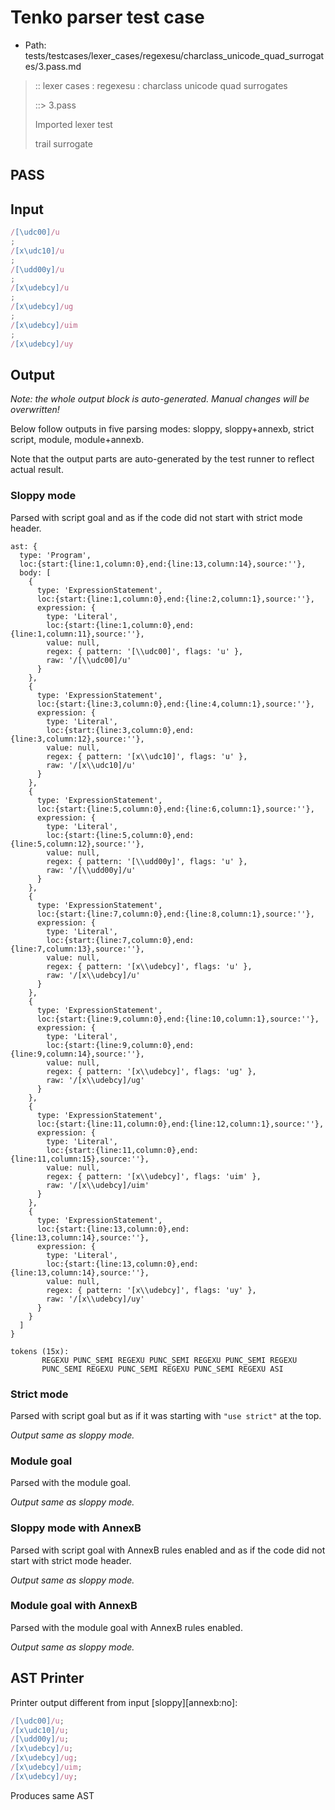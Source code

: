 # Tenko parser test case

- Path: tests/testcases/lexer_cases/regexesu/charclass_unicode_quad_surrogates/3.pass.md

> :: lexer cases : regexesu : charclass unicode quad surrogates
>
> ::> 3.pass
>
> Imported lexer test
>
> trail surrogate

## PASS

## Input

`````js
/[\udc00]/u
;
/[x\udc10]/u
;
/[\udd00y]/u
;
/[x\udebcy]/u
;
/[x\udebcy]/ug
;
/[x\udebcy]/uim
;
/[x\udebcy]/uy
`````

## Output

_Note: the whole output block is auto-generated. Manual changes will be overwritten!_

Below follow outputs in five parsing modes: sloppy, sloppy+annexb, strict script, module, module+annexb.

Note that the output parts are auto-generated by the test runner to reflect actual result.

### Sloppy mode

Parsed with script goal and as if the code did not start with strict mode header.

`````
ast: {
  type: 'Program',
  loc:{start:{line:1,column:0},end:{line:13,column:14},source:''},
  body: [
    {
      type: 'ExpressionStatement',
      loc:{start:{line:1,column:0},end:{line:2,column:1},source:''},
      expression: {
        type: 'Literal',
        loc:{start:{line:1,column:0},end:{line:1,column:11},source:''},
        value: null,
        regex: { pattern: '[\\udc00]', flags: 'u' },
        raw: '/[\\udc00]/u'
      }
    },
    {
      type: 'ExpressionStatement',
      loc:{start:{line:3,column:0},end:{line:4,column:1},source:''},
      expression: {
        type: 'Literal',
        loc:{start:{line:3,column:0},end:{line:3,column:12},source:''},
        value: null,
        regex: { pattern: '[x\\udc10]', flags: 'u' },
        raw: '/[x\\udc10]/u'
      }
    },
    {
      type: 'ExpressionStatement',
      loc:{start:{line:5,column:0},end:{line:6,column:1},source:''},
      expression: {
        type: 'Literal',
        loc:{start:{line:5,column:0},end:{line:5,column:12},source:''},
        value: null,
        regex: { pattern: '[\\udd00y]', flags: 'u' },
        raw: '/[\\udd00y]/u'
      }
    },
    {
      type: 'ExpressionStatement',
      loc:{start:{line:7,column:0},end:{line:8,column:1},source:''},
      expression: {
        type: 'Literal',
        loc:{start:{line:7,column:0},end:{line:7,column:13},source:''},
        value: null,
        regex: { pattern: '[x\\udebcy]', flags: 'u' },
        raw: '/[x\\udebcy]/u'
      }
    },
    {
      type: 'ExpressionStatement',
      loc:{start:{line:9,column:0},end:{line:10,column:1},source:''},
      expression: {
        type: 'Literal',
        loc:{start:{line:9,column:0},end:{line:9,column:14},source:''},
        value: null,
        regex: { pattern: '[x\\udebcy]', flags: 'ug' },
        raw: '/[x\\udebcy]/ug'
      }
    },
    {
      type: 'ExpressionStatement',
      loc:{start:{line:11,column:0},end:{line:12,column:1},source:''},
      expression: {
        type: 'Literal',
        loc:{start:{line:11,column:0},end:{line:11,column:15},source:''},
        value: null,
        regex: { pattern: '[x\\udebcy]', flags: 'uim' },
        raw: '/[x\\udebcy]/uim'
      }
    },
    {
      type: 'ExpressionStatement',
      loc:{start:{line:13,column:0},end:{line:13,column:14},source:''},
      expression: {
        type: 'Literal',
        loc:{start:{line:13,column:0},end:{line:13,column:14},source:''},
        value: null,
        regex: { pattern: '[x\\udebcy]', flags: 'uy' },
        raw: '/[x\\udebcy]/uy'
      }
    }
  ]
}

tokens (15x):
       REGEXU PUNC_SEMI REGEXU PUNC_SEMI REGEXU PUNC_SEMI REGEXU
       PUNC_SEMI REGEXU PUNC_SEMI REGEXU PUNC_SEMI REGEXU ASI
`````

### Strict mode

Parsed with script goal but as if it was starting with `"use strict"` at the top.

_Output same as sloppy mode._

### Module goal

Parsed with the module goal.

_Output same as sloppy mode._

### Sloppy mode with AnnexB

Parsed with script goal with AnnexB rules enabled and as if the code did not start with strict mode header.

_Output same as sloppy mode._

### Module goal with AnnexB

Parsed with the module goal with AnnexB rules enabled.

_Output same as sloppy mode._

## AST Printer

Printer output different from input [sloppy][annexb:no]:

````js
/[\udc00]/u;
/[x\udc10]/u;
/[\udd00y]/u;
/[x\udebcy]/u;
/[x\udebcy]/ug;
/[x\udebcy]/uim;
/[x\udebcy]/uy;
````

Produces same AST
